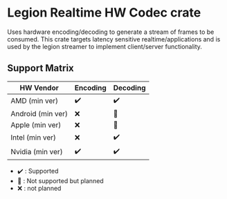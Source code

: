 # Legion Realtime HW Codec crate

Uses hardware encoding/decoding to generate a stream of frames to be consumed. This crate targets latency sensitive realtime/applications and is used by the legion streamer to implement client/server functionality.

## Support Matrix

| HW Vendor         | Encoding           | Decoding           |
|-------------------|--------------------|--------------------|
| AMD (min ver)     | :heavy_check_mark: | :heavy_check_mark: |
| Android (min ver) | :x:                | :calendar:         |
| Apple (min ver)   | :x:                | :calendar:         |
| Intel (min ver)   | :x:                | :heavy_check_mark: |
| Nvidia (min ver)  | :heavy_check_mark: | :heavy_check_mark: |

- :heavy_check_mark: : Supported
- :calendar: : Not supported but planned
- :x: : not planned

